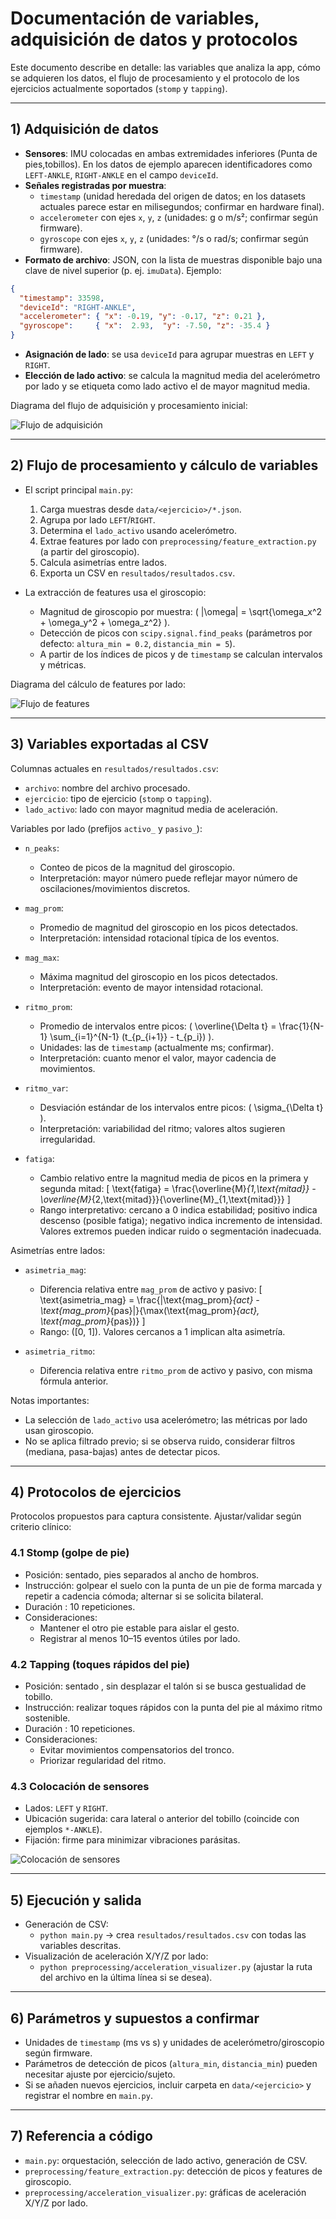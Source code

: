  # Documentación de variables, adquisición de datos y protocolos

 Este documento describe en detalle: las variables que analiza la app, cómo se adquieren los datos, el flujo de procesamiento y el protocolo de los ejercicios actualmente soportados (`stomp` y `tapping`).

 ---

 ## 1) Adquisición de datos

 - **Sensores**: IMU colocadas en ambas extremidades inferiores (Punta de pies,tobillos). En los datos de ejemplo aparecen identificadores como `LEFT-ANKLE`, `RIGHT-ANKLE` en el campo `deviceId`.
 - **Señales registradas por muestra**:
   - `timestamp` (unidad heredada del origen de datos; en los datasets actuales parece estar en milisegundos; confirmar en hardware final).
   - `accelerometer` con ejes `x`, `y`, `z` (unidades: g o m/s²; confirmar según firmware).
   - `gyroscope` con ejes `x`, `y`, `z` (unidades: °/s o rad/s; confirmar según firmware).
 - **Formato de archivo**: JSON, con la lista de muestras disponible bajo una clave de nivel superior (p. ej. `imuData`). Ejemplo:

 ```json
 {
   "timestamp": 33598,
   "deviceId": "RIGHT-ANKLE",
   "accelerometer": { "x": -0.19, "y": -0.17, "z": 0.21 },
   "gyroscope":     { "x":  2.93,  "y": -7.50, "z": -35.4 }
 }
 ```

 - **Asignación de lado**: se usa `deviceId` para agrupar muestras en `LEFT` y `RIGHT`.
 - **Elección de lado activo**: se calcula la magnitud media del acelerómetro por lado y se etiqueta como lado activo el de mayor magnitud media.

 Diagrama del flujo de adquisición y procesamiento inicial:

 ![Flujo de adquisición](diagrams/flujo_adquisicion.png)

 ---

 ## 2) Flujo de procesamiento y cálculo de variables

 - El script principal `main.py`:
   1) Carga muestras desde `data/<ejercicio>/*.json`.
   2) Agrupa por lado `LEFT`/`RIGHT`.
   3) Determina el `lado_activo` usando acelerómetro.
   4) Extrae features por lado con `preprocessing/feature_extraction.py` (a partir del giroscopio).
   5) Calcula asimetrías entre lados.
   6) Exporta un CSV en `resultados/resultados.csv`.

 - La extracción de features usa el giroscopio:
   - Magnitud de giroscopio por muestra: \( |\omega| = \sqrt{\omega_x^2 + \omega_y^2 + \omega_z^2} \).
   - Detección de picos con `scipy.signal.find_peaks` (parámetros por defecto: `altura_min = 0.2`, `distancia_min = 5`).
   - A partir de los índices de picos y de `timestamp` se calculan intervalos y métricas.

 Diagrama del cálculo de features por lado:

 ![Flujo de features](diagrams/flujo_features.png)

 ---

 ## 3) Variables exportadas al CSV

 Columnas actuales en `resultados/resultados.csv`:

 - `archivo`: nombre del archivo procesado.
 - `ejercicio`: tipo de ejercicio (`stomp` o `tapping`).
 - `lado_activo`: lado con mayor magnitud media de aceleración.

 Variables por lado (prefijos `activo_` y `pasivo_`):

 - `n_peaks`:
   - Conteo de picos de la magnitud del giroscopio.
   - Interpretación: mayor número puede reflejar mayor número de oscilaciones/movimientos discretos.

 - `mag_prom`:
   - Promedio de magnitud del giroscopio en los picos detectados.
   - Interpretación: intensidad rotacional típica de los eventos.

 - `mag_max`:
   - Máxima magnitud del giroscopio en los picos detectados.
   - Interpretación: evento de mayor intensidad rotacional.

 - `ritmo_prom`:
   - Promedio de intervalos entre picos: \( \overline{\Delta t} = \frac{1}{N-1} \sum_{i=1}^{N-1} (t_{p_{i+1}} - t_{p_i}) \).
   - Unidades: las de `timestamp` (actualmente ms; confirmar).
   - Interpretación: cuanto menor el valor, mayor cadencia de movimientos.

 - `ritmo_var`:
   - Desviación estándar de los intervalos entre picos: \( \sigma_{\Delta t} \).
   - Interpretación: variabilidad del ritmo; valores altos sugieren irregularidad.

 - `fatiga`:
   - Cambio relativo entre la magnitud media de picos en la primera y segunda mitad:
     \[ \text{fatiga} = \frac{\overline{M}_{1\,\text{mitad}} - \overline{M}_{2\,\text{mitad}}}{\overline{M}_{1\,\text{mitad}}} \]
   - Rango interpretativo: cercano a 0 indica estabilidad; positivo indica descenso (posible fatiga); negativo indica incremento de intensidad. Valores extremos pueden indicar ruido o segmentación inadecuada.

 Asimetrías entre lados:

 - `asimetria_mag`:
   - Diferencia relativa entre `mag_prom` de activo y pasivo:
     \[ \text{asimetria\_mag} = \frac{|\text{mag\_prom}_{act} - \text{mag\_prom}_{pas}|}{\max(\text{mag\_prom}_{act}, \text{mag\_prom}_{pas})} \]
   - Rango: \([0, 1]\). Valores cercanos a 1 implican alta asimetría.

 - `asimetria_ritmo`:
   - Diferencia relativa entre `ritmo_prom` de activo y pasivo, con misma fórmula anterior.

 Notas importantes:
 - La selección de `lado_activo` usa acelerómetro; las métricas por lado usan giroscopio.
 - No se aplica filtrado previo; si se observa ruido, considerar filtros (mediana, pasa-bajas) antes de detectar picos.

 ---

 ## 4) Protocolos de ejercicios

 Protocolos propuestos para captura consistente. Ajustar/validar según criterio clínico:

 ### 4.1 Stomp (golpe de pie)
 - Posición: sentado, pies separados al ancho de hombros.
 - Instrucción: golpear el suelo con la punta de un pie de forma marcada y repetir a cadencia cómoda; alternar si se solicita bilateral.
 - Duración : 10 repeticiones.
 - Consideraciones:
   - Mantener el otro pie estable para aislar el gesto.
   - Registrar al menos 10–15 eventos útiles por lado.

 ### 4.2 Tapping (toques rápidos del pie)
 - Posición: sentado , sin desplazar el talón si se busca gestualidad de tobillo.
 - Instrucción: realizar toques rápidos con la punta del pie al máximo ritmo sostenible.
 - Duración : 10 repeticiones.
 - Consideraciones:
   - Evitar movimientos compensatorios del tronco.
   - Priorizar regularidad del ritmo.

 ### 4.3 Colocación de sensores
 - Lados: `LEFT` y `RIGHT`.
 - Ubicación sugerida: cara lateral o anterior del tobillo (coincide con ejemplos `*-ANKLE`).
 - Fijación: firme para minimizar vibraciones parásitas.

 ![Colocación de sensores](diagrams/colocacion_sensores.png)

 ---

 ## 5) Ejecución y salida

 - Generación de CSV:
   - `python main.py` → crea `resultados/resultados.csv` con todas las variables descritas.
 - Visualización de aceleración X/Y/Z por lado:
   - `python preprocessing/acceleration_visualizer.py` (ajustar la ruta del archivo en la última línea si se desea).

 ---

 ## 6) Parámetros y supuestos a confirmar

 - Unidades de `timestamp` (ms vs s) y unidades de acelerómetro/giroscopio según firmware.
 - Parámetros de detección de picos (`altura_min`, `distancia_min`) pueden necesitar ajuste por ejercicio/sujeto.
 - Si se añaden nuevos ejercicios, incluir carpeta en `data/<ejercicio>` y registrar el nombre en `main.py`.

 ---

 ## 7) Referencia a código

 - `main.py`: orquestación, selección de lado activo, generación de CSV.
 - `preprocessing/feature_extraction.py`: detección de picos y features de giroscopio.
 - `preprocessing/acceleration_visualizer.py`: gráficas de aceleración X/Y/Z por lado.


